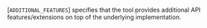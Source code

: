 [`ADDITIONAL_FEATURES`] specifies that the tool
provides additional API features/extensions on top of the underlying
implementation.